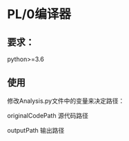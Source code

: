 # PL/0编译器

## 要求：

python>=3.6

## 使用

修改Analysis.py文件中的变量来决定路径：

originalCodePath 源代码路径

outputPath 输出路径

